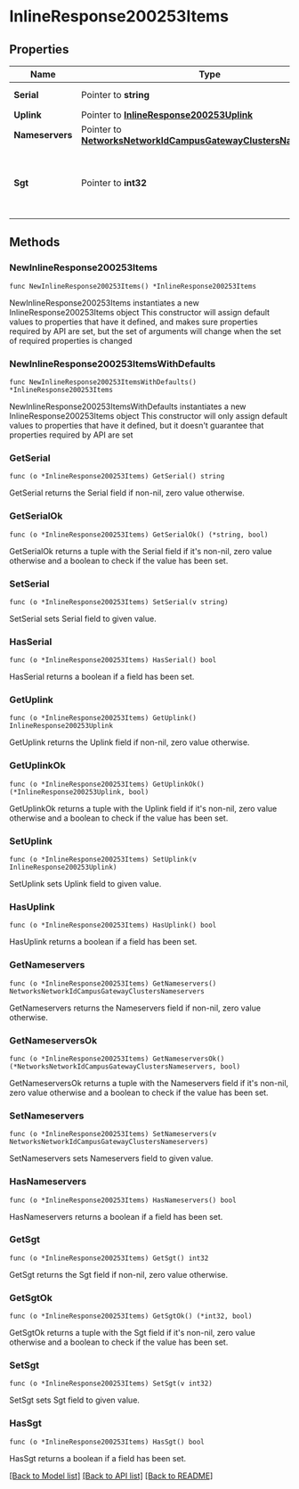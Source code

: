 # InlineResponse200253Items

## Properties

Name | Type | Description | Notes
------------ | ------------- | ------------- | -------------
**Serial** | Pointer to **string** | Serial number | [optional] 
**Uplink** | Pointer to [**InlineResponse200253Uplink**](InlineResponse200253Uplink.md) |  | [optional] 
**Nameservers** | Pointer to [**NetworksNetworkIdCampusGatewayClustersNameservers**](NetworksNetworkIdCampusGatewayClustersNameservers.md) |  | [optional] 
**Sgt** | Pointer to **int32** | Infra Security Group Tag(sgt) value for Trustsec | [optional] 

## Methods

### NewInlineResponse200253Items

`func NewInlineResponse200253Items() *InlineResponse200253Items`

NewInlineResponse200253Items instantiates a new InlineResponse200253Items object
This constructor will assign default values to properties that have it defined,
and makes sure properties required by API are set, but the set of arguments
will change when the set of required properties is changed

### NewInlineResponse200253ItemsWithDefaults

`func NewInlineResponse200253ItemsWithDefaults() *InlineResponse200253Items`

NewInlineResponse200253ItemsWithDefaults instantiates a new InlineResponse200253Items object
This constructor will only assign default values to properties that have it defined,
but it doesn't guarantee that properties required by API are set

### GetSerial

`func (o *InlineResponse200253Items) GetSerial() string`

GetSerial returns the Serial field if non-nil, zero value otherwise.

### GetSerialOk

`func (o *InlineResponse200253Items) GetSerialOk() (*string, bool)`

GetSerialOk returns a tuple with the Serial field if it's non-nil, zero value otherwise
and a boolean to check if the value has been set.

### SetSerial

`func (o *InlineResponse200253Items) SetSerial(v string)`

SetSerial sets Serial field to given value.

### HasSerial

`func (o *InlineResponse200253Items) HasSerial() bool`

HasSerial returns a boolean if a field has been set.

### GetUplink

`func (o *InlineResponse200253Items) GetUplink() InlineResponse200253Uplink`

GetUplink returns the Uplink field if non-nil, zero value otherwise.

### GetUplinkOk

`func (o *InlineResponse200253Items) GetUplinkOk() (*InlineResponse200253Uplink, bool)`

GetUplinkOk returns a tuple with the Uplink field if it's non-nil, zero value otherwise
and a boolean to check if the value has been set.

### SetUplink

`func (o *InlineResponse200253Items) SetUplink(v InlineResponse200253Uplink)`

SetUplink sets Uplink field to given value.

### HasUplink

`func (o *InlineResponse200253Items) HasUplink() bool`

HasUplink returns a boolean if a field has been set.

### GetNameservers

`func (o *InlineResponse200253Items) GetNameservers() NetworksNetworkIdCampusGatewayClustersNameservers`

GetNameservers returns the Nameservers field if non-nil, zero value otherwise.

### GetNameserversOk

`func (o *InlineResponse200253Items) GetNameserversOk() (*NetworksNetworkIdCampusGatewayClustersNameservers, bool)`

GetNameserversOk returns a tuple with the Nameservers field if it's non-nil, zero value otherwise
and a boolean to check if the value has been set.

### SetNameservers

`func (o *InlineResponse200253Items) SetNameservers(v NetworksNetworkIdCampusGatewayClustersNameservers)`

SetNameservers sets Nameservers field to given value.

### HasNameservers

`func (o *InlineResponse200253Items) HasNameservers() bool`

HasNameservers returns a boolean if a field has been set.

### GetSgt

`func (o *InlineResponse200253Items) GetSgt() int32`

GetSgt returns the Sgt field if non-nil, zero value otherwise.

### GetSgtOk

`func (o *InlineResponse200253Items) GetSgtOk() (*int32, bool)`

GetSgtOk returns a tuple with the Sgt field if it's non-nil, zero value otherwise
and a boolean to check if the value has been set.

### SetSgt

`func (o *InlineResponse200253Items) SetSgt(v int32)`

SetSgt sets Sgt field to given value.

### HasSgt

`func (o *InlineResponse200253Items) HasSgt() bool`

HasSgt returns a boolean if a field has been set.


[[Back to Model list]](../README.md#documentation-for-models) [[Back to API list]](../README.md#documentation-for-api-endpoints) [[Back to README]](../README.md)


